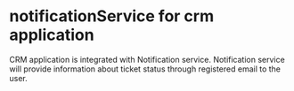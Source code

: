 # notificationService for crm application
CRM application is integrated with Notification service. Notification service will provide information about ticket status through registered email to the user.
